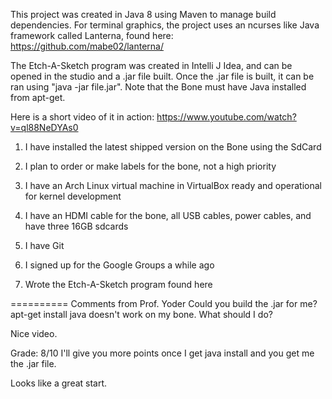 This project was created in Java 8 using Maven to manage build dependencies.  For terminal graphics, the project uses an ncurses like Java framework called Lanterna, found here: https://github.com/mabe02/lanterna/  

The Etch-A-Sketch program was created in Intelli J Idea, and can be opened in the studio and a .jar file built.  Once the .jar file is built, it can be ran using "java -jar file.jar".  Note that the Bone must have Java installed from apt-get.

Here is a short video of it in action: https://www.youtube.com/watch?v=ql88NeDYAs0


1)  I have installed the latest shipped version on the Bone using the SdCard

2)  I plan to order or make labels for the bone, not a high priority

3)  I have an Arch Linux virtual machine in VirtualBox ready and operational for kernel development

4)  I have an HDMI cable for the bone, all USB cables, power cables, and have three 16GB sdcards

5)  I have Git

6)  I signed up for the Google Groups a while ago

7)  Wrote the Etch-A-Sketch program found here

==========
Comments from Prof. Yoder
Could you build the .jar for me?
apt-get install java doesn't work on my bone.  What should I do?

Nice video.

Grade:  8/10
I'll give you more points once I get java install and you get me the .jar file.

Looks like a great start.
